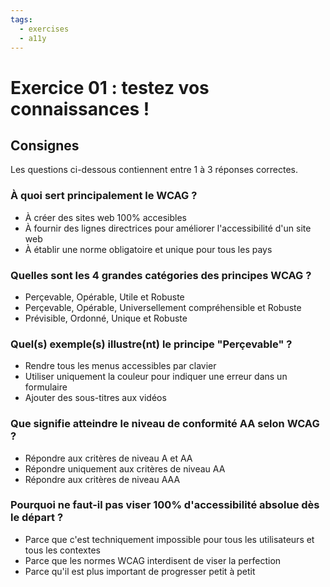 ```yaml
---
tags:
  - exercises
  - a11y
---
```


# Exercice 01 : testez vos connaissances !

## Consignes

Les questions ci-dessous contiennent entre 1 à 3 réponses correctes.

### À quoi sert principalement le WCAG ?

- À créer des sites web 100% accesibles
- À fournir des lignes directrices pour améliorer l'accessibilité d'un site web
- À établir une norme obligatoire et unique pour tous les pays

### Quelles sont les 4 grandes catégories des principes WCAG ?

- Perçevable, Opérable, Utile et Robuste
- Perçevable, Opérable, Universellement compréhensible et Robuste
- Prévisible, Ordonné, Unique et Robuste

### Quel(s) exemple(s) illustre(nt) le principe "Perçevable" ?

- Rendre tous les menus accessibles par clavier
- Utiliser uniquement la couleur pour indiquer une erreur dans un formulaire
- Ajouter des sous-titres aux vidéos

### Que signifie atteindre le niveau de conformité AA selon WCAG ?

- Répondre aux critères de niveau A et AA
- Répondre uniquement aux critères de niveau AA
- Répondre aux critères de niveau AAA

### Pourquoi ne faut-il pas viser 100% d'accessibilité absolue dès le départ ?

- Parce que c'est techniquement impossible pour tous les utilisateurs et tous les contextes
- Parce que les normes WCAG interdisent de viser la perfection
- Parce qu'il est plus important de progresser petit à petit
